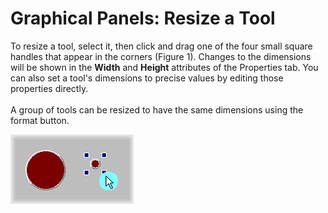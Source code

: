 # Graphical Panels: Resize a Tool

To resize a tool, select it, then click and drag one of the four small square handles that appear in the corners (Figure 1). Changes to the dimensions will be shown in the **Width** and **Height** attributes of the Properties tab. You can also set a tool's dimensions to precise values by editing those properties directly.\
\
A group of tools can be resized to have the same dimensions using the format button.

![Figure 1: Click and drag a resize handle to change a tool's size.](../../../.gitbook/assets/spyGMove.gif)
